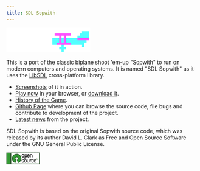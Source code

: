 ```yaml
---
title: SDL Sopwith
---
```


![Illustration: CGA colored Sopwith Camel](sopattack.png)

This is a port of the classic biplane shoot 'em-up "Sopwith" to run on modern
computers and operating systems. It is named "SDL Sopwith" as it uses the
[LibSDL](https://www.libsdl.org/) cross-platform library.

* [Screenshots](sshot.md) of it in action.
* [Play now](web/sopwith.html) in your browser, or [download it](getit.md).
* [History of the Game](history.md).
* [Github Page](https://github.com/fragglet/sdl-sopwith) where you can browse
  the source code, file bugs and contribute to development of the project.
* [Latest news](news.md) from the project.

SDL Sopwith is based on the original Sopwith source code, which was released by
its author David L. Clark as Free and Open Source Software under the GNU General
Public License.

![Open Source Software](open_source_button.png)

